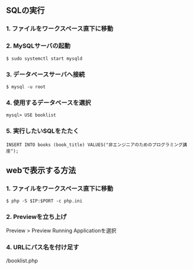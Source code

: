## SQLの実行
### 1. ファイルをワークスペース直下に移動
### 2. MySQLサーバの起動
```
$ sudo systemctl start mysqld
```
### 3. データベースサーバへ接続
```
$ mysql -u root
```

### 4. 使用するデータベースを選択
```
mysql> USE booklist
```

### 5. 実行したいSQLをたたく
```
INSERT INTO books (book_title) VALUES("非エンジニアのためのプログラミング講座");
```

## webで表示する方法
### 1. ファイルをワークスペース直下に移動
```
$ php -S $IP:$PORT -c php.ini
```
### 2. Previewを立ち上げ
Preview > Preview Running Applicationを選択

### 4. URLにパス名を付け足す
/booklist.php
